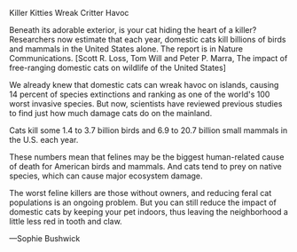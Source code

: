 Killer Kitties Wreak Critter Havoc

Beneath its adorable exterior, is your cat hiding the heart of a killer? Researchers now estimate that each year, domestic cats kill billions of birds and mammals in the United States alone. The report is in Nature Communications. [Scott R. Loss, Tom Will and Peter P. Marra, The impact of free-ranging domestic cats on wildlife of the United States]

We already knew that domestic cats can wreak havoc on islands, causing 14 percent of species extinctions and ranking as one of the world's 100 worst invasive species. But now, scientists have reviewed previous studies to find just how much damage cats do on the mainland.

Cats kill some 1.4 to 3.7 billion birds and 6.9 to 20.7 billion small mammals in the U.S. each year. 

These numbers mean that felines may be the biggest human-related cause of death for American birds and mammals. And cats tend to prey on native species, which can cause major ecosystem damage.

The worst feline killers are those without owners, and reducing feral cat populations is an ongoing problem. But you can still reduce the impact of domestic cats by keeping your pet indoors, thus leaving the neighborhood a little less red in tooth and claw.

—Sophie Bushwick
